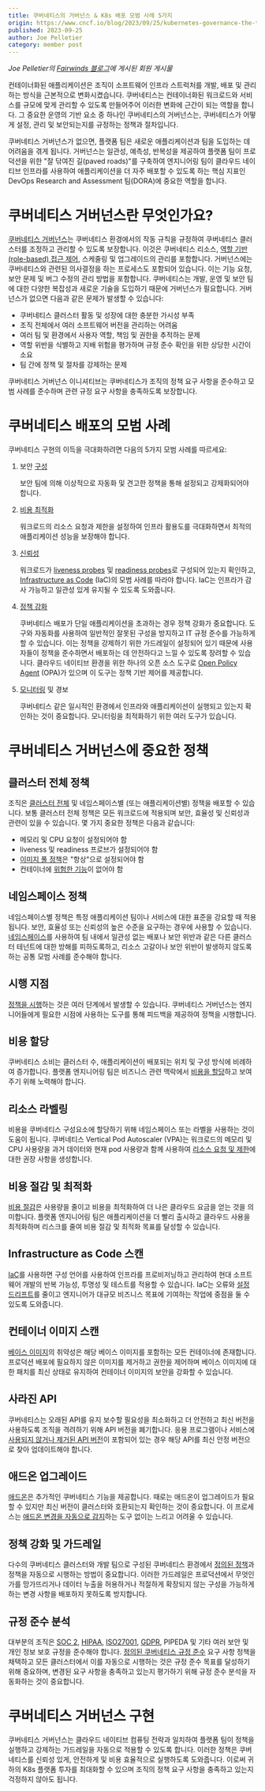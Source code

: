 ```yaml
---
title: 쿠버네티스의 거버넌스 & K8s 배포 모범 사례 5가지
origin: https://www.cncf.io/blog/2023/09/25/kubernetes-governance-the-top-5-best-practices-of-k8s-deployment/
published: 2023-09-25
author: Joe Pelletier
category: member post
---
```


*Joe Pelletier의 [Fairwinds 블로그](https://www.fairwinds.com/blog/kubernetes-governance-the-top-5-best-practices-of-k8s-deployment)에 게시된 회원 게시물*

컨테이너화된 애플리케이션은 조직이 소프트웨어 인프라 스트럭처를 개발, 배포 및 관리하는 방식을 근본적으로 변화시켰습니다. 쿠버네티스는 컨테이너화된 워크로드와 서비스를 규모에 맞게 관리할 수 있도록 만들어주어 이러한 변화에 근간이 되는 역할을 합니다. 그 중요한 운영의 기반 요소 중 하나인 쿠버네티스의 거버넌스는, 쿠버네티스가 어떻게 설정, 관리 및 보안되는지를 규정하는 정책과 절차입니다.

쿠버네티스 거버넌스가 없으면, 플랫폼 팀은 새로운 애플리케이션과 팀을 도입하는 데 어려움을 겪게 됩니다. 거버넌스는 일관성, 예측성, 반복성을 제공하여 플랫폼 팀이 프로덕션을 위한 "잘 닦여진 길(paved roads)"를 구축하여 엔지니어링 팀이 클라우드 네이티브 인프라를 사용하여 애플리케이션을 더 자주 배포할 수 있도록 하는 핵심 지표인 DevOps Research and Assessment 팀(DORA)에 중요한 역할을 합니다.

# 쿠버네티스 거버넌스란 무엇인가요?

[쿠버네티스 거버넌스](https://www.fairwinds.com/blog/what-is-kubernetes-governance)는 쿠버네티스 환경에서의 작동 규칙을 규정하여 쿠버네티스 클러스터를 조정하고 관리할 수 있도록 보장합니다. 이것은 쿠버네티스 리소스, [역할 기반(role-based) 접근 제어](https://kubernetes.io/docs/concepts/security/rbac-good-practices/), 스케줄링 및 업그레이드의 관리를 포함합니다. 거버넌스에는 쿠버네티스와 관련된 의사결정을 하는 프로세스도 포함되어 있습니다. 이는 기능 요청, 보안 문제 및 버그 수정의 관리 방법을 포함합니다. 쿠버네티스는 개발, 운영 및 보안 팀에 대한 다양한 복잡성과 새로운 기술을 도입하기 때문에 거버넌스가 필요합니다. 거버넌스가 없으면 다음과 같은 문제가 발생할 수 있습니다:

- 쿠버네티스 클러스터 활동 및 성장에 대한 충분한 가시성 부족
- 조직 전체에서 여러 소프트웨어 버전을 관리하는 어려움
- 여러 팀 및 환경에서 사용자 역할, 책임 및 권한을 추적하는 문제
- 역할 위반을 식별하고 지배 위험을 평가하며 규정 준수 확인을 위한 상당한 시간이 소요
- 팀 간에 정책 및 절차를 강제하는 문제

쿠버네티스 거버넌스 이니셔티브는 쿠버네티스가 조직의 정책 요구 사항을 준수하고 모범 사례를 준수하며 관련 규정 요구 사항을 충족하도록 보장합니다.

# 쿠버네티스 배포의 모범 사례

쿠버네티스 구현의 이득을 극대화하려면 다음의 5가지 모범 사례를 따르세요:

1. 보안 [구성](https://www.fairwinds.com/blog/kubernetes-misconfigurations)
    
    보안 팀에 의해 이상적으로 자동화 및 견고한 정책을 통해 설정되고 강제화되어야 합니다.
    
2. [비용 최적화](https://www.fairwinds.com/blog/6-kubernetes-cost-control-strategies-you-need-for-2023)
    
    워크로드의 리소스 요청과 제한을 설정하여 인프라 활용도를 극대화하면서 최적의 애플리케이션 성능을 보장해야 합니다.
    
3. [신뢰성](https://www.fairwinds.com/blog/you-can-establish-reliable-kubernetes-clusters-without-losing-sleep)
    
    워크로드가 [liveness probes](https://www.fairwinds.com/blog/a-guide-to-understanding-kubernetes-liveness-probes-best-practices) 및 [readiness probes](https://www.fairwinds.com/blog/increase-kubernetes-reliability-a-best-practices-guide-for-readiness-probes)로 구성되어 있는지 확인하고, [Infrastructure as Code](https://www.fairwinds.com/blog/why-infrastructure-as-code-kubernetes) (IaC)의 모범 사례를 따라야 합니다. IaC는 인프라가 감사 가능하고 일관성 있게 유지될 수 있도록 도와줍니다.
    
4. [정책 강화](https://www.fairwinds.com/blog/why-kubernetes-policy-enforcement)
    
    쿠버네티스 배포가 단일 애플리케이션을 초과하는 경우 정책 강화가 중요합니다. 도구와 자동화를 사용하여 일반적인 잘못된 구성을 방지하고 IT 규정 준수를 가능하게 할 수 있습니다. 이는 정책을 강제하기 위한 가드레일이 설정되어 있기 때문에 사용자들이 정책을 준수하면서 배포하는 데 안전하다고 느낄 수 있도록 장려할 수 있습니다. 클라우드 네이티브 환경을 위한 하나의 오픈 소스 도구로 [Open Policy Agent](https://www.openpolicyagent.org/) (OPA)가 있으며 이 도구는 정책 기반 제어를 제공합니다.
    
5. [모니터링](https://www.fairwinds.com/blog/building-a-kubernetes-platform-what-you-need-to-monitor-and-why) 및 경보
    
    쿠버네티스 같은 일시적인 환경에서 인프라와 애플리케이션이 실행되고 있는지 확인하는 것이 중요합니다. 모니터링을 최적화하기 위한 여러 도구가 있습니다.
    

# 쿠버네티스 거버넌스에 중요한 정책

## 클러스터 전체 정책

조직은 [클러스터 전체](https://insights.docs.fairwinds.com/first-steps/policy-enforcement/) 및 네임스페이스별 (또는 애플리케이션별) 정책을 배포할 수 있습니다. 보통 클러스터 전체 정책은 모든 워크로드에 적용되며 보안, 효율성 및 신뢰성과 관련이 있을 수 있습니다. 몇 가지 중요한 정책은 다음과 같습니다:

- 메모리 및 CPU 요청이 설정되어야 함
- liveness 및 readiness 프로브가 설정되어야 함
- [이미지 풀 정책](https://www.fairwinds.com/blog/kubernetes-basics-tutorial-how-to-set-image-pull-policy-to-always)은 "항상"으로 설정되어야 함
- 컨테이너에 [위험한 기능](https://www.fairwinds.com/blog/fairwinds-insights-basics-tutorial-avoid-containers-running-with-dangerous-capabilities)이 없어야 함

## 네임스페이스 정책

네임스페이스별 정책은 특정 애플리케이션 팀이나 서비스에 대한 표준을 강요할 때 적용됩니다. 보안, 효율성 또는 신뢰성의 높은 수준을 요구하는 경우에 사용할 수 있습니다. [네임스페이스](https://www.fairwinds.com/blog/kubernetes-governance-what-is-opa)를 사용하여 팀 내에서 일관성 없는 배포나 보안 위반과 같은 다른 클러스터 테넌트에 대한 방해를 피하도록하고, 리소스 고갈이나 보안 위반이 발생하지 않도록 하는 공통 모범 사례를 준수해야 합니다.

## 시행 지점

[정책을 시행](https://www.fairwinds.com/enforce-kubernetes-policy)하는 것은 여러 단계에서 발생할 수 있습니다. 쿠버네티스 거버넌스는 엔지니어들에게 필요한 시점에 사용하는 도구를 통해 피드백을 제공하여 정책을 시행합니다.

## 비용 할당

쿠버네티스 소비는 클러스터 수, 애플리케이션이 배포되는 위치 및 구성 방식에 비례하여 증가합니다. 플랫폼 엔지니어링 팀은 비즈니스 관련 맥락에서 [비용을 할당](https://www.fairwinds.com/blog/how-to-implement-finops-and-increase-your-kubernetes-cost-avoidance)하고 보여주기 위해 노력해야 합니다.

## 리소스 라벨링

비용을 쿠버네티스 구성요소에 할당하기 위해 네임스페이스 또는 라벨을 사용하는 것이 도움이 됩니다. 쿠버네티스 Vertical Pod Autoscaler (VPA)는 워크로드의 메모리 및 CPU 사용량을 과거 데이터와 현재 pod 사용량과 함께 사용하여 [리소스 요청 및 제한](https://www.fairwinds.com/blog/how-to-correctly-set-resource-requests-and-limits)에 대한 권장 사항을 생성합니다.

## 비용 절감 및 최적화

[비용 절감](https://www.fairwinds.com/blog/how-to-accelerate-your-kubernetes-cost-journey)은 사용량을 줄이고 비용을 최적화하여 더 나은 클라우드 요금을 얻는 것을 의미합니다. 플랫폼 엔지니어링 팀은 애플리케이션을 더 빨리 출시하고 클라우드 사용을 최적화하며 리스크를 줄여 비용 절감 및 최적화 목표를 달성할 수 있습니다.

## **Infrastructure as Code** 스캔

[IaC](https://www.fairwinds.com/blog/why-infrastructure-as-code-kubernetes)를 사용하면 구성 언어를 사용하여 인프라를 프로비저닝하고 관리하여 현대 소프트웨어 개발의 반복 가능성, 투명성 및 테스트를 적용할 수 있습니다. IaC는 오류와 [설정 드리프트](https://www.fairwinds.com/blog/configuration-drift-kubernetes)를 줄이고 엔지니어가 대규모 비즈니스 목표에 기여하는 작업에 중점을 둘 수 있도록 도와줍니다.

## 컨테이너 이미지 스캔

[베이스 이미지](https://www.fairwinds.com/blog/introducing-base-image-finder-an-open-source-tool-for-identifying-base-images)의 취약성은 해당 베이스 이미지를 포함하는 모든 컨테이너에 존재합니다. 프로덕션 배포에 필요하지 않은 이미지를 제거하고 권한을 제어하며 베이스 이미지에 대한 패치를 최신 상태로 유지하여 컨테이너 이미지의 보안을 강화할 수 있습니다.

## 사라진 API

쿠버네티스는 오래된 API를 유지 보수할 필요성을 최소화하고 더 안전하고 최신 버전을 사용하도록 조직을 격려하기 위해 API 버전을 폐기합니다. 응용 프로그램이나 서비스에 [사용되지 않거나 제거된 API 버전](https://www.fairwinds.com/blog/find-deprecated-and-removed-apis)이 포함되어 있는 경우 해당 API를 최신 안정 버전으로 찾아 업데이트해야 합니다.

## 애드온 업그레이드

[애드온](https://www.fairwinds.com/kube-clinic-installing-addons-reg)은 추가적인 쿠버네티스 기능을 제공합니다. 때로는 애드온이 업그레이드가 필요할 수 있지만 최신 버전이 클러스터와 호환되는지 확인하는 것이 중요합니다. 이 프로세스는 [애드온 변경을 자동으로 감지](https://www.fairwinds.com/blog/gonogo-checks-kubernetes-add-ons)하는 도구 없이는 느리고 어려울 수 있습니다.

## 정책 강화 및 가드레일

다수의 쿠버네티스 클러스터와 개발 팀으로 구성된 쿠버네티스 환경에서 [정의된 정책](https://www.fairwinds.com/enforce-kubernetes-policy)과 정책을 자동으로 시행하는 방법이 중요합니다. 이러한 가드레일은 프로덕션에서 무엇인가를 망가뜨리거나 데이터 누출을 허용하거나 적절하게 확장되지 않는 구성을 가능하게 하는 변경 사항을 배포하지 못하도록 방지합니다.

## 규정 준수 분석

대부분의 조직은 [SOC 2](https://www.fairwinds.com/kubernetes-compliance-soc2-paper-reg), [HIPAA](https://www.fairwinds.com/hubfs/Datasheets/Fairwinds_Insights_Healthcare_Datasheet.pdf), [ISO27001](https://www.fairwinds.com/blog/now-available-automated-compliance-evidence-collection-in-fairwinds-insights), [GDPR](https://www.fairwinds.com/blog/5-ways-cloud-native-guardrails-help-your-development-team-deliver), PIPEDA 및 기타 여러 보안 및 개인 정보 보호 규정을 준수해야 합니다. [정의된 쿠버네티스 규정 준수](https://www.fairwinds.com/kubernetes-compliance) 요구 사항 정책을 채택하고 모든 클러스터에서 이를 자동으로 시행하는 것은 규정 준수 목표를 달성하기 위해 중요하며, 변경된 요구 사항을 충족하고 있는지 평가하기 위해 규정 준수 분석을 자동화하는 것이 중요합니다.

# 쿠버네티스 거버넌스 구현

쿠버네티스 거버넌스는 클라우드 네이티브 컴퓨팅 전략과 일치하여 플랫폼 팀이 정책을 실행하고 강제하는 가드레일을 자동으로 적용할 수 있도록 합니다. 이러한 정책은 쿠버네티스를 신뢰성 있게, 안전하게 및 비용 효율적으로 실행하도록 도와줍니다. 이로써 귀하의 K8s 플랫폼 투자를 최대화할 수 있으며 조직의 정책 요구 사항을 충족하고 있는지 걱정하지 않아도 됩니다.
